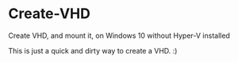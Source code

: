 # Create-VHD
Create VHD, and mount it, on Windows 10 without Hyper-V installed

This is just a quick and dirty way to create a VHD. :)
